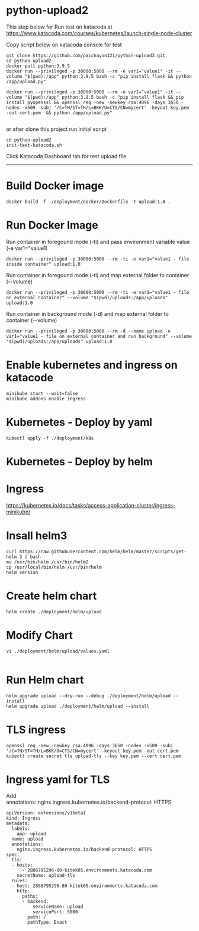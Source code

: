 # python-upload2
This step below for Run test on katacoda at
https://www.katacoda.com/courses/kubernetes/launch-single-node-cluster

Copy script below on katacoda console for test

```
git clone https://github.com/paichayon321/python-upload2.git
cd python-upload2
docker pull python:3.9.5
docker run --privileged -p 30000:5000 --rm -e var1="value1" -it --volume "$(pwd):/app" python:3.9.5 bash -c "pip install flask && python /app/upload.py"

docker run --privileged -p 30000:5000 --rm -e var1="value1" -it --volume "$(pwd):/app" python:3.9.5 bash -c "pip install flask && pip install pyopenssl && openssl req -new -newkey rsa:4096 -days 3650 -nodes -x509 -subj '/C=TH/ST=TH/L=BKK/O=CTS/CN=mycert' -keyout key.pem -out cert.pem  && python /app/upload.py"
 
```
or after clone this project run initial script 
```
cd python-upload2
init-test-katacoda.sh
```

Click Katacoda Dashboard tab for test upload file

---

# Build Docker image
```
docker build -f ./deployment/docker/Dockerfile -t upload:1.0 .
```

# Run Docker Image
Run container in foregound mode (-ti) and pass environment variable value (-e var1="value1)
```
docker run --privileged -p 30000:5000 --rm -ti -e var1="value1 - file inside container" upload:1.0
```

Run container in foregound mode (-ti) and map external folder to container (--volume)
```
docker run --privileged -p 30000:5000 --rm -ti -e var1="value1 - file on external container" --volume "$(pwd)/uploads:/app/uploads" upload:1.0
```

Run container in background mode (-d) and map external folder to container (--volume)
```
docker run --privileged -p 30000:5000 --rm -d --name upload -e var1="value1 - file on external container and run background" --volume "$(pwd)/uploads:/app/uploads" upload:1.0
```
# Enable kubernetes and ingress on katacode
```
minikube start --wait=false
minikube addons enable ingress
```

# Kubernetes - Deploy by yaml
```
kubectl apply -f ./deployment/k8s
```


# Kubernetes - Deploy by helm

# Ingress
https://kubernetes.io/docs/tasks/access-application-cluster/ingress-minikube/

# Insall helm3
```
curl https://raw.githubusercontent.com/helm/helm/master/scripts/get-helm-3 | bash
mv /usr/bin/helm /usr/bin/helm2
cp /usr/local/bin/helm /usr/bin/helm
helm version
```

# Create helm chart
```
helm create ./deployment/helm/upload
```
# Modify Chart
```
vi ./deployment/helm/upload/values.yaml


```


# Run Helm chart
```
helm upgrade upload --dry-run --debug ./deployment/helm/upload --install
helm upgrade upload ./deployment/helm/upload --install

```

# TLS ingress
```
openssl req -new -newkey rsa:4096 -days 3650 -nodes -x509 -subj '/C=TH/ST=TH/L=BKK/O=CTS/CN=mycert' -keyout key.pem -out cert.pem
kubectl create secret tls upload-tls --key key.pem --cert cert.pem

```

# Ingress yaml for TLS
Add   
annotations:
  nginx.ingress.kubernetes.io/backend-protocol: HTTPS

```
apiVersion: extensions/v1beta1
kind: Ingress
metadata:
  labels:
    app: upload
  name: upload
  annotations:
    nginx.ingress.kubernetes.io/backend-protocol: HTTPS
spec:
  tls:
  - hosts:
      - 2886795296-80-kitek05.environments.katacoda.com
    secretName: upload-tls
  rules:
  - host: 2886795296-80-kitek05.environments.katacoda.com
    http:
      paths:
      - backend:
          serviceName: upload
          servicePort: 5000
        path: /
        pathType: Exact
```
